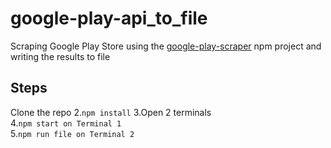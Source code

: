 # google-play-api_to_file
Scraping Google Play Store using the [google-play-scraper](https://github.com/facundoolano/google-play-scraper) npm project and writing the results to file
## Steps
Clone the repo
2.```npm install```
3.Open 2 terminals\
4.```npm start on Terminal 1```\
5.```npm run file on Terminal 2```
